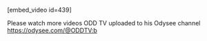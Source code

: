 [embed_video id=439]

Please watch more videos ODD TV uploaded to his Odysee channel https://odysee.com/@ODDTV:b
